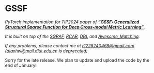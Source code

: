 # GSSF

*PyTorch implementation for TIP2024 paper of [**“GSSF: Generalized Structural Sparse Function for Deep Cross-modal Metric Learning”**](https://arxiv.org/abs/2410.15266).*   

*It is built on top of the [SGRAF](https://github.com/Paranioar/SGRAF), [RCAR](https://github.com/Paranioar/RCAR), [DBL](https://github.com/Paranioar/DBL/) and [Awesome_Matching](https://github.com/Paranioar/Awesome_Matching_Pretraining_Transfering).*  

*If any problems, please contact me at r1228240468@gmail.com. (diaohw@mail.dlut.edu.cn is deprecated)*

Sorry for the late release. We plan to update and upload the code by the end of January!  

